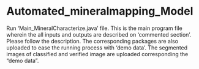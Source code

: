 # Automated_mineralmapping_Model
Run ‘Main_MineralCharacterize.java’ file. This is the main program file wherein the all inputs and outputs are described on ‘commented section’. Please follow the description. The corresponding packages are also uploaded to ease the running process with ‘demo data’. The segmented images of classified and verified image are uploaded corresponding the “demo data”.
